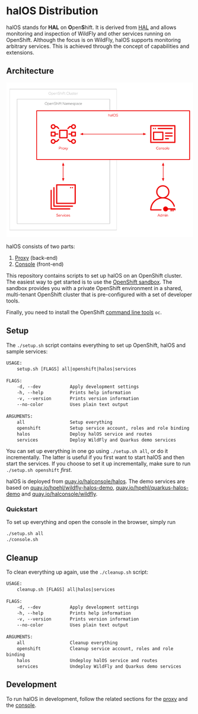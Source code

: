 # halOS Distribution

halOS stands for **HAL** on **O**pen**S**hift. It is derived from [HAL](https://hal.github.io/)  and allows monitoring and inspection of WildFly and other services running on OpenShift. Although the focus is on WildFly, halOS supports monitoring arbitrary services. This is achieved through the concept of capabilities and extensions.

## Architecture

![halos](halos.png)

halOS consists of two parts:

1. [Proxy](https://github.com/hal/halos-proxy) (back-end)
2. [Console](https://github.com/hal/halos-console) (front-end)

This repository contains scripts to set up halOS on an OpenShift cluster. The easiest way to get started is to use the [OpenShift sandbox](https://developers.redhat.com/developer-sandbox). The sandbox provides you with a private OpenShift environment in a shared, multi-tenant OpenShift cluster that is pre-configured with a set of developer tools.

Finally, you need to install the OpenShift [command line tools](https://docs.openshift.com/container-platform/latest/cli_reference/openshift_cli/getting-started-cli.html#installing-openshift-cli) `oc`.

## Setup

The `./setup.sh` script contains everything to set up OpenShift, halOS and sample services: 

```shell
USAGE:
    setup.sh [FLAGS] all|openshift|halos|services

FLAGS:
    -d, --dev           Apply development settings
    -h, --help          Prints help information
    -v, --version       Prints version information
    --no-color          Uses plain text output

ARGUMENTS:
    all                 Setup everything
    openshift           Setup service account, roles and role binding
    halos               Deploy halOS service and routes
    services            Deploy WildFly and Quarkus demo services
```

You can set up everything in one go using `./setup.sh all`, or do it incrementally. The latter is useful if you first want to start halOS and then start the services. If you choose to set it up incrementally, make sure to run `./setup.sh openshift` *first*. 

halOS is deployed from [quay.io/halconsole/halos](https://quay.io/repository/halconsole/halos). The demo services are based on [quay.io/hpehl/wildfly-halos-demo](https://quay.io/repository/hpehl/wildfly-halos-demo), [quay.io/hpehl/quarkus-halos-demo](https://quay.io/repository/hpehl/quarkus-halos-demo) and [quay.io/halconsole/wildfly](https://quay.io/repository/halconsole/wildfly).

### Quickstart

To set up everything and open the console in the browser, simply run 

```shell
./setup.sh all
./console.sh
```

## Cleanup

To clean everything up again, use the `./cleanup.sh` script:

```shell
USAGE:
    cleanup.sh [FLAGS] all|halos|services

FLAGS:
    -d, --dev           Apply development settings
    -h, --help          Prints help information
    -v, --version       Prints version information
    --no-color          Uses plain text output

ARGUMENTS:
    all                 Cleanup everything
    openshift           Cleanup service account, roles and role binding
    halos               Undeploy halOS service and routes
    services            Undeploy WildFly and Quarkus demo services
```

## Development

To run halOS in development, follow the related sections for the [proxy](https://github.com/hal/halos-proxy#development) and the [console](https://github.com/hal/halos-console#development).  
